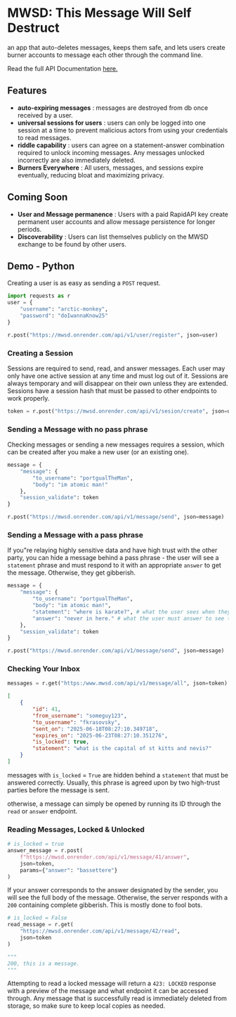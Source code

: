 # MWSD: This Message Will Self Destruct
an app that auto-deletes messages, keeps them safe, and lets users create
burner accounts to message each other through the command line.

Read the full API Documentation <a href="https://mwsd.onrender.com/docs">here.</a>

## Features

 - **auto-expiring messages** : messages are destroyed from db once received by a user. 
 - **universal sessions for users** : users can only be logged into one session at a time to prevent malicious actors from using your credentials to read messages.
 - **riddle capability** : users can agree on a statement-answer combination required to unlock incoming messages. Any messages unlocked incorrectly are also immediately deleted.
 - **Burners Everywhere** : All users, messages, and sessions expire eventually, reducing bloat and maximizing privacy.

## Coming Soon

 - **User and Message permanence** : Users with a paid RapidAPI key create permanent user accounts and allow message persistence for longer periods.
 - **Discoverability** : Users can list themselves publicly on the MWSD exchange to be found by other users.

## Demo - Python
Creating a user is as easy as sending a `POST` request.

```python
import requests as r 
user = {
    "username": "arctic-monkey",
    "password": "doIwannaKnow25"
}

r.post("https://mwsd.onrender.com/api/v1/user/register", json=user)
```

### Creating a Session 
Sessions are required to send, read, and answer messages. Each user may only have one active session at any time and must log out of it.
Sessions are always temporary and will disappear on their own unless they are extended. Sessions have a session hash that must be passed
to other endpoints to work properly.

```python
token = r.post("https://mwsd.onrender.com/api/v1/sesion/create", json=user).json()
```

### Sending a Message with no pass phrase
Checking messages or sending a new messages requires a session, which can be created after you make a new user (or an existing one).

```python
message = {
    "message": {
        "to_username": "portgualTheMan",
        "body": "im atomic man!"
    },
    "session_validate": token
}

r.post("https://mwsd.onrender.com/api/v1/message/send", json=message)
```

### Sending a Message with a pass phrase 
If you"re relaying highly sensitive data and have high trust with the other party, you can hide a message behind 
a pass phrase - the user will see a `statement` phrase and must respond to it with an appropriate `answer` to 
get the message. Otherwise, they get gibberish.

```python
message = {
    "message": {
        "to_username": "portgualTheMan",
        "body": "im atomic man!",
        "statement": "where is karate?", # what the user sees when they try to read the message 
        "answer": "never in here." # what the user must answer to see the full body
    },
    "session_validate": token
}

r.post("https://mwsd.onrender.com/api/v1/message/send", json=message)
```

### Checking Your Inbox
```python
messages = r.get("https:/www.mwsd.com/api/v1/message/all", json=token).json()
```

```json
[
    {
        "id": 41, 
        "from_username": "someguy123", 
        "to_username": "fkrasovsky", 
        "sent_on": "2025-06-18T08:27:10.349718", 
        "expires_on": "2025-06-23T08:27:10.351276", 
        "is_locked": true, 
        "statement": "what is the capital of st kitts and nevis?"
    }
]
```

messages with `is_locked` = `True` are hidden behind a `statement` that must be answered correctly. Usually, this phrase is agreed upon by two high-trust parties before the message is sent.

otherwise, a message can simply be opened by running its ID through the `read` or `answer` endpoint.

### Reading Messages, Locked & Unlocked
```python
# is_locked = true 
answer_message = r.post(
    f"https://mwsd.onrender.com/api/v1/message/41/answer", 
    json=token,
    params={"answer": "bassettere"}
)
```

If your answer corresponds to the answer designated by the sender, you will see the full body of the message. Otherwise, the server responds with a `200` containing complete gibberish. This is mostly done to fool bots.

```python
# is_locked = False 
read_message = r.get(
    "https://mwsd.onrender.com/api/v1/message/42/read",
    json=token
)

"""
200, this is a message.
"""
```

Attempting to read a locked message will return a `423: LOCKED` response with a preview of the message and what endpoint it can be accessed through.
Any message that is successfully read is immediately deleted from storage, so make sure to keep local copies as needed.

